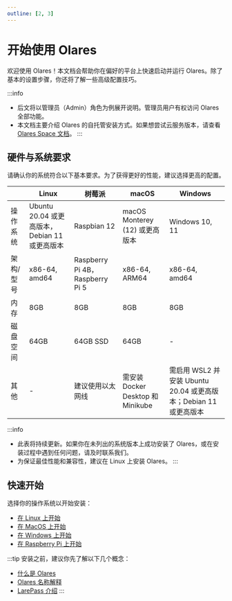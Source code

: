 ```yaml
---
outline: [2, 3]
---
```


# 开始使用 Olares

欢迎使用 Olares！本文档会帮助你在偏好的平台上快速启动并运行 Olares。除了基本的设置步骤，你还将了解一些高级配置技巧。

:::info
- 后文将以管理员（Admin）角色为例展开说明。管理员用户有权访问 Olares 全部功能。
- 本文档主要介绍 Olares 的自托管安装方式。如果想尝试云服务版本，请查看 [Olares Space 文档](../../../how-to/space/host/create-olares.md)。
:::

## 硬件与系统要求

请确认你的系统符合以下基本要求。为了获得更好的性能，建议选择更高的配置。

|            | Linux                              | 树莓派                            | macOS                         | Windows                                         |
|------------|------------------------------------|--------------------------------|-------------------------------|-------------------------------------------------|
| 操作系统       | Ubuntu 20.04 或更高版本，Debian 11 或更高版本 | Raspbian 12                    | macOS Monterey (12) 或更高版本     | Windows 10, 11                                  |
| 架构/型号      | x86-64, amd64                      | Raspberry Pi 4B，Raspberry Pi 5 | x86-64, ARM64                 | x86-64, amd64                                   |
| 内存         | 8GB                                | 8GB                            | 8GB                           | 8GB                                             |
| 磁盘空间       | 64GB                               | 64GB SSD                       | 64GB                          | -                                               |
| 其他         | -                                  | 建议使用以太网线                       | 需安装 Docker Desktop 和 Minikube | 需启用 WSL2 并安装 Ubuntu 20.04 或更高版本；Debian 11 或更高版本 |

:::info
- 此表将持续更新。如果你在未列出的系统版本上成功安装了 Olares，或在安装过程中遇到任何问题，请及时联系我们。
- 为保证最佳性能和兼容性，建议在 Linux 上安装 Olares。
:::

## 快速开始

选择你的操作系统以开始安装：

- [在 Linux 上开始](linux.md)
- [在 MacOS 上开始](mac.md)
- [在 Windows 上开始](windows.md)
- [在 Raspberry Pi 上开始](raspberry.md)

:::tip
安装之前，建议你先了解以下几个概念：

- [什么是 Olares](../../introduction/what-is-olares.md)
- [Olares 名称解释](../../olares/olares-id.md)
- [LarePass 介绍](../../../how-to/larepass/overview.md)
:::